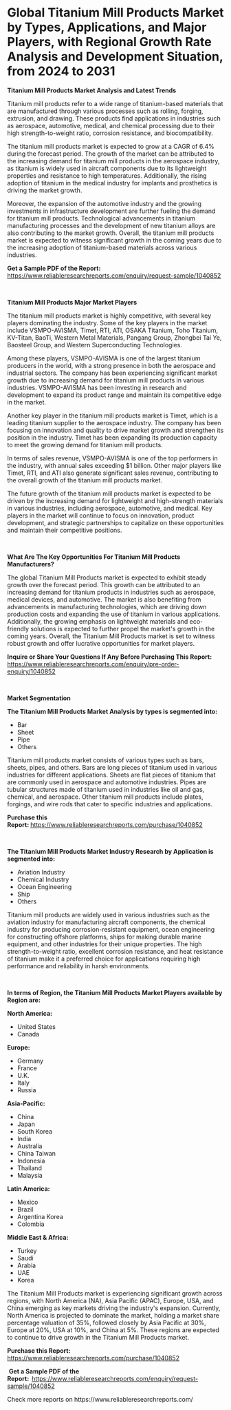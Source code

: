 <p><h1>Global Titanium Mill Products Market by Types, Applications, and Major Players, with Regional Growth Rate Analysis and Development Situation, from 2024 to 2031</h1></p><p><strong>Titanium Mill Products Market Analysis and Latest Trends</strong></p>
<p><p>Titanium mill products refer to a wide range of titanium-based materials that are manufactured through various processes such as rolling, forging, extrusion, and drawing. These products find applications in industries such as aerospace, automotive, medical, and chemical processing due to their high strength-to-weight ratio, corrosion resistance, and biocompatibility.</p><p>The titanium mill products market is expected to grow at a CAGR of 6.4% during the forecast period. The growth of the market can be attributed to the increasing demand for titanium mill products in the aerospace industry, as titanium is widely used in aircraft components due to its lightweight properties and resistance to high temperatures. Additionally, the rising adoption of titanium in the medical industry for implants and prosthetics is driving the market growth.</p><p>Moreover, the expansion of the automotive industry and the growing investments in infrastructure development are further fueling the demand for titanium mill products. Technological advancements in titanium manufacturing processes and the development of new titanium alloys are also contributing to the market growth. Overall, the titanium mill products market is expected to witness significant growth in the coming years due to the increasing adoption of titanium-based materials across various industries.</p></p>
<p><strong>Get a Sample PDF of the Report:&nbsp;</strong> <a href="https://www.reliableresearchreports.com/enquiry/request-sample/1040852">https://www.reliableresearchreports.com/enquiry/request-sample/1040852</a></p>
<p>&nbsp;</p>
<p><strong>Titanium Mill Products Major Market Players</strong></p>
<p><p>The titanium mill products market is highly competitive, with several key players dominating the industry. Some of the key players in the market include VSMPO-AVISMA, Timet, RTI, ATI, OSAKA Titanium, Toho Titanium, KV-Titan, BaoTi, Western Metal Materials, Pangang Group, Zhongbei Tai Ye, Baosteel Group, and Western Superconducting Technologies.</p><p>Among these players, VSMPO-AVISMA is one of the largest titanium producers in the world, with a strong presence in both the aerospace and industrial sectors. The company has been experiencing significant market growth due to increasing demand for titanium mill products in various industries. VSMPO-AVISMA has been investing in research and development to expand its product range and maintain its competitive edge in the market.</p><p>Another key player in the titanium mill products market is Timet, which is a leading titanium supplier to the aerospace industry. The company has been focusing on innovation and quality to drive market growth and strengthen its position in the industry. Timet has been expanding its production capacity to meet the growing demand for titanium mill products.</p><p>In terms of sales revenue, VSMPO-AVISMA is one of the top performers in the industry, with annual sales exceeding $1 billion. Other major players like Timet, RTI, and ATI also generate significant sales revenue, contributing to the overall growth of the titanium mill products market.</p><p>The future growth of the titanium mill products market is expected to be driven by the increasing demand for lightweight and high-strength materials in various industries, including aerospace, automotive, and medical. Key players in the market will continue to focus on innovation, product development, and strategic partnerships to capitalize on these opportunities and maintain their competitive positions.</p></p>
<p>&nbsp;</p>
<p><strong>What Are The Key Opportunities For Titanium Mill Products Manufacturers?</strong></p>
<p><p>The global Titanium Mill Products market is expected to exhibit steady growth over the forecast period. This growth can be attributed to an increasing demand for titanium products in industries such as aerospace, medical devices, and automotive. The market is also benefiting from advancements in manufacturing technologies, which are driving down production costs and expanding the use of titanium in various applications. Additionally, the growing emphasis on lightweight materials and eco-friendly solutions is expected to further propel the market's growth in the coming years. Overall, the Titanium Mill Products market is set to witness robust growth and offer lucrative opportunities for market players.</p></p>
<p><strong>Inquire or Share Your Questions If Any Before Purchasing This Report:</strong> <a href="https://www.reliableresearchreports.com/enquiry/pre-order-enquiry/1040852">https://www.reliableresearchreports.com/enquiry/pre-order-enquiry/1040852</a></p>
<p>&nbsp;</p>
<p><strong>Market Segmentation</strong></p>
<p><strong>The Titanium Mill Products Market Analysis by types is segmented into:</strong></p>
<p><ul><li>Bar</li><li>Sheet</li><li>Pipe</li><li>Others</li></ul></p>
<p><p>Titanium mill products market consists of various types such as bars, sheets, pipes, and others. Bars are long pieces of titanium used in various industries for different applications. Sheets are flat pieces of titanium that are commonly used in aerospace and automotive industries. Pipes are tubular structures made of titanium used in industries like oil and gas, chemical, and aerospace. Other titanium mill products include plates, forgings, and wire rods that cater to specific industries and applications.</p></p>
<p><strong>Purchase this Report:&nbsp;</strong><a href="https://www.reliableresearchreports.com/purchase/1040852">https://www.reliableresearchreports.com/purchase/1040852</a></p>
<p>&nbsp;</p>
<p><strong>The Titanium Mill Products Market Industry Research by Application is segmented into:</strong></p>
<p><ul><li>Aviation Industry</li><li>Chemical Industry</li><li>Ocean Engineering</li><li>Ship</li><li>Others</li></ul></p>
<p><p>Titanium mill products are widely used in various industries such as the aviation industry for manufacturing aircraft components, the chemical industry for producing corrosion-resistant equipment, ocean engineering for constructing offshore platforms, ships for making durable marine equipment, and other industries for their unique properties. The high strength-to-weight ratio, excellent corrosion resistance, and heat resistance of titanium make it a preferred choice for applications requiring high performance and reliability in harsh environments.</p></p>
<p>&nbsp;</p>
<p><strong>In terms of Region, the Titanium Mill Products Market Players available by Region are:</strong></p>
<p>
    <p> <strong> North America: </strong>
        <ul>
            <li>United States</li>
            <li>Canada</li>
        </ul>
        </p> 
    <p> <strong> Europe: </strong>
        <ul>
            <li>Germany</li>
            <li>France</li>
            <li>U.K.</li>
            <li>Italy</li>
            <li>Russia</li>
        </ul>
        </p> 
    <p> <strong> Asia-Pacific: </strong>
        <ul>
            <li>China</li>
            <li>Japan</li>
            <li>South Korea</li>
            <li>India</li>
            <li>Australia</li>
            <li>China Taiwan</li>
            <li>Indonesia</li>
            <li>Thailand</li>
            <li>Malaysia</li>
        </ul>
        </p> 
    <p> <strong> Latin America: </strong>
        <ul>
            <li>Mexico</li>
            <li>Brazil</li>
            <li>Argentina Korea</li>
            <li>Colombia</li>
        </ul>
        </p> 
    <p> <strong> Middle East & Africa: </strong>
        <ul>
            <li>Turkey</li>
            <li>Saudi</li>
            <li>Arabia</li>
            <li>UAE</li>
            <li>Korea</li>
        </ul>
    </p>
    </p>
<p><p>The Titanium Mill Products market is experiencing significant growth across regions, with North America (NA), Asia Pacific (APAC), Europe, USA, and China emerging as key markets driving the industry's expansion. Currently, North America is projected to dominate the market, holding a market share percentage valuation of 35%, followed closely by Asia Pacific at 30%, Europe at 20%, USA at 10%, and China at 5%. These regions are expected to continue to drive growth in the Titanium Mill Products market.</p></p>
<p><strong>Purchase this Report: </strong><a href="https://www.reliableresearchreports.com/purchase/1040852">https://www.reliableresearchreports.com/purchase/1040852</a></p>
<p>&nbsp;<strong>Get a Sample PDF of the Report:&nbsp;&nbsp;</strong><a href="https://www.reliableresearchreports.com/enquiry/request-sample/1040852">https://www.reliableresearchreports.com/enquiry/request-sample/1040852</a></p>
<p><strong></strong></p>
<p>Check more reports on https://www.reliableresearchreports.com/</p>